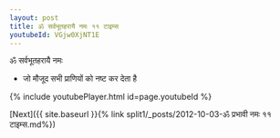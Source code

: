 ```yaml
---
layout: post
title: ॐ सर्वभूतहरायै नमः ११ टाइम्स
youtubeId: VGjw0XjNT1E
---
```

 
 
 ॐ सर्वभूतहरायै नमः  
 
 -  जो मौजूद सभी प्राणियों को नष्ट कर देता है 
 
  
 
  
 
 
 
 
 
 


{% include youtubePlayer.html id=page.youtubeId %}
 
[Next]({{ site.baseurl }}{% link  split1/_posts/2012-10-03-ॐ प्रभावी नमः ११ टाइम्स.md%})
 
